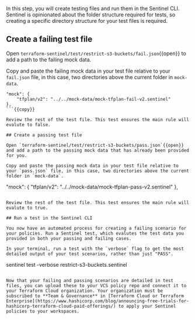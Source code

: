 In this step, you will create testing files and run them in the Sentinel CLI. Sentinel is opinionated about the folder structure required for tests, so creating a specific directory structure for your test files is required. 


## Create a failing test file

Open `terraform-sentinel/test/restrict-s3-buckets/fail.json`{{open}} to add a path to the failing mock data.

Copy and paste the failing mock data in your test file relative to your `fail.json` file, in this case, two directories above the current folder in `mock-data`.

```
"mock": {
    "tfplan/v2": "../../mock-data/mock-tfplan-fail-v2.sentinel"
},
```{{copy}}

Review the rest of the test file. This test ensures the main rule will evalute to false.

## Create a passing test file

Open `terraform-sentinel/test/restrict-s3-buckets/pass.json`{{open}} and add a path to the passing mock data that has already been provided for you.

Copy and paste the passing mock data in your test file relative to your `pass.json` file, in this case, two directories above the current folder in `mock-data`.

```
"mock": {
    "tfplan/v2": "../../mock-data/mock-tfplan-pass-v2.sentinel"
},
```{{copy}}

Review the rest of the test file. This test ensures the main rule will evalute to true.

## Run a test in the Sentinel CLI

You now have an automated process for creating a failing scenario for your policies. Run a Sentinel test, which evalutes the test data you provided in both your passing and failing cases.

In your terminal, run a test with the `verbose` flag to get the most detailed output of your test scenarios, rather than just "PASS".

```
sentinel test -verbose restrict-s3-buckets.sentinel
```{{execute}}

Now that your failing and passing scenarios are detailed in test files, you can upload these to your VCS policy repo and connect it to your Terraform Cloud organization. Your organization must be subscribed to **Team & Governance** in [Terraform Cloud or Terraform Enterprise](https://www.hashicorp.com/blog/announcing-free-trials-for-hashicorp-terraform-cloud-paid-offerings/) to apply your Sentinel policies to your workspaces. 
